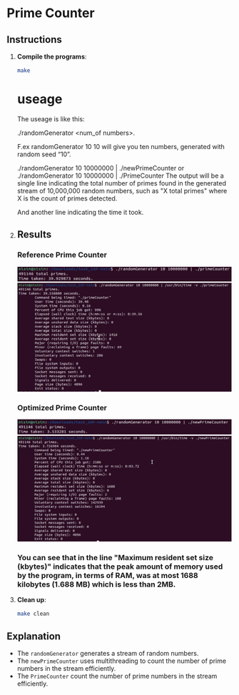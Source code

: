 # Prime Counter 

## Instructions

1. **Compile the programs**:
    ```sh
    make
    ```

   # useage
   The useage is like this:
   
   ./randomGenerator <seed> <num_of numbers>.
   
   F.ex randomGenerator 10 10 will give you ten numbers, generated with random seed “10”.
   
   ./randomGenerator 10 10000000 | ./newPrimeCounter or ./randomGenerator 10 10000000 | ./PrimeCounter 
   The output will be a single line indicating the total number of primes found in the generated stream of 10,000,000 random numbers, such as "X total primes" where X is the count of
   primes detected.
   
   And another line indicating the time it took.


2. ## Results

    ### Reference Prime Counter
    
    ![Reference Output](screenshots/reference_output.png)
    ![Reference Memory](screenshots/reference_memory.png)
    
    ### Optimized Prime Counter
    
    ![Optimized Output](screenshots/optimized_output.png)
    ![Optimized Memory](screenshots/optimized_memory.png)

   ### You can see that in the line "Maximum resident set size (kbytes)" indicates that the peak amount of memory used by the program, in terms of RAM, was  at most 1688 kilobytes (1.688 MB) which is less than 2MB.

5. **Clean up**:
    ```sh
    make clean
    ```

## Explanation

- The `randomGenerator` generates a stream of random numbers.
- The `newPrimeCounter` uses multithreading to count the number of prime numbers in the stream efficiently.
- The `PrimeCounter` count the number of prime numbers in the stream efficiently.
